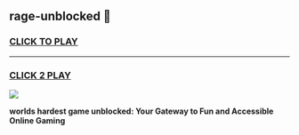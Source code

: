 
## rage-unblocked 👋
<h3>
<a href="https://premium.freeplayer.one?title=rage-unblocked&ref=14F">CLICK TO PLAY</a></h3>
<hr>

<h3>
<a href="https://premium.freeplayer.one?title=rage-unblocked&ref=14F">CLICK 2 PLAY</a>
  
</h3>

<a href="https://premium.freeplayer.one?title=rage-unblocked&ref=12F/"><img src="https://clearcache.store/games.png"></a>


**worlds hardest game unblocked: Your Gateway to Fun and Accessible Online Gaming**
